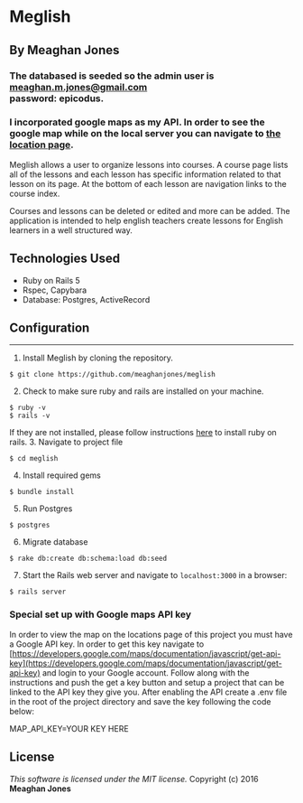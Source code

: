 #  Meglish
## By Meaghan Jones


### The databased is seeded so the admin user is meaghan.m.jones@gmail.com<br> password: epicodus.

### I incorporated google maps as my API. In order to see the google map while on the local server you can navigate to [the location page](localhost:3000/locations).

Meglish allows a user to organize lessons into courses. A course page lists all of the lessons and each lesson has specific information related to that lesson on its page. At the bottom of each lesson are navigation links to the course index.

Courses and lessons can be deleted or edited and more can be added. The application is intended to help english teachers create lessons for English learners in a well structured way.

## Technologies Used

* Ruby on Rails 5
* Rspec, Capybara
* Database: Postgres, ActiveRecord

## Configuration
------------

1. Install Meglish by cloning the repository.  
```
$ git clone https://github.com/meaghanjones/meglish
```
2. Check to make sure ruby and rails are installed on your machine.  
```
$ ruby -v
$ rails -v
```
If they are not installed, please follow instructions [here](http://guides.rubyonrails.org/getting_started.html#installing-rails) to install ruby on rails.
3. Navigate to project file
```
$ cd meglish
```
4. Install required gems
```
$ bundle install
```
5. Run Postgres
```
$ postgres
```
6. Migrate database
```
$ rake db:create db:schema:load db:seed
```
7. Start the Rails web server and navigate to `localhost:3000` in a browser:
```
$ rails server
```

### Special set up with Google maps API key

In order to view the map on the locations page of this project you must have a Google API key. In order to get this key navigate to [https://developers.google.com/maps/documentation/javascript/get-api-key](https://developers.google.com/maps/documentation/javascript/get-api-key) and login to your Google account. Follow along with the instructions and push the get a key button and setup a project that can be linked to the API key they give you.
After enabling the API create a .env file in the root of the project directory and save the key following the code below:

MAP_API_KEY=YOUR KEY HERE

License
-------
_This software is licensed under the MIT license._
Copyright (c) 2016 **Meaghan Jones**
